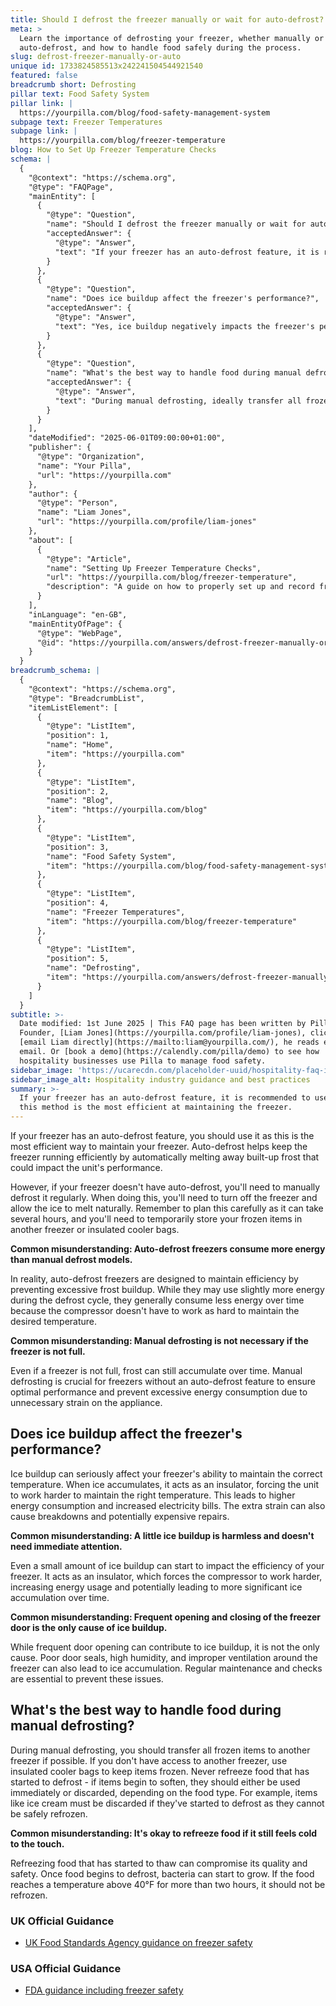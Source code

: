 ```yaml
---
title: Should I defrost the freezer manually or wait for auto-defrost?
meta: >
  Learn the importance of defrosting your freezer, whether manually or using
  auto-defrost, and how to handle food safely during the process.
slug: defrost-freezer-manually-or-auto
unique id: 1733824585513x242241504544921540
featured: false
breadcrumb short: Defrosting
pillar text: Food Safety System
pillar link: |
  https://yourpilla.com/blog/food-safety-management-system
subpage text: Freezer Temperatures
subpage link: |
  https://yourpilla.com/blog/freezer-temperature
blog: How to Set Up Freezer Temperature Checks
schema: |
  {
    "@context": "https://schema.org",
    "@type": "FAQPage",
    "mainEntity": [
      {
        "@type": "Question",
        "name": "Should I defrost the freezer manually or wait for auto-defrost?",
        "acceptedAnswer": {
          "@type": "Answer",
          "text": "If your freezer has an auto-defrost feature, it is recommended to use it as this method is the most efficient at maintaining the freezer. Auto-defrost prevents excessive frost buildup which can impact efficiency. For freezers without this feature, manual defrosting is necessary. Switch off the freezer, allow ice to melt naturally, and ensure your frozen goods are temporarily stored elsewhere during the process."
        }
      },
      {
        "@type": "Question",
        "name": "Does ice buildup affect the freezer's performance?",
        "acceptedAnswer": {
          "@type": "Answer",
          "text": "Yes, ice buildup negatively impacts the freezer's performance by acting as an insulator. This forces the freezer to work harder to maintain the correct temperature, leading to higher energy consumption, increased electricity bills, and possibly expensive repairs."
        }
      },
      {
        "@type": "Question",
        "name": "What's the best way to handle food during manual defrosting?",
        "acceptedAnswer": {
          "@type": "Answer",
          "text": "During manual defrosting, ideally transfer all frozen items to another freezer. If this isn’t possible, use insulated cooler bags to keep items frozen. Never refreeze food that has started to defrost. Items like ice cream should be discarded if they begin to melt."
        }
      }
    ],
    "dateModified": "2025-06-01T09:00:00+01:00",
    "publisher": {
      "@type": "Organization",
      "name": "Your Pilla",
      "url": "https://yourpilla.com"
    },
    "author": {
      "@type": "Person",
      "name": "Liam Jones",
      "url": "https://yourpilla.com/profile/liam-jones"
    },
    "about": [
      {
        "@type": "Article",
        "name": "Setting Up Freezer Temperature Checks",
        "url": "https://yourpilla.com/blog/freezer-temperature",
        "description": "A guide on how to properly set up and record freezer temperatures to ensure optimal freezer operation and safety."
      }
    ],
    "inLanguage": "en-GB",
    "mainEntityOfPage": {
      "@type": "WebPage",
      "@id": "https://yourpilla.com/answers/defrost-freezer-manually-or-auto"
    }
  }
breadcrumb_schema: |
  {
    "@context": "https://schema.org",
    "@type": "BreadcrumbList",
    "itemListElement": [
      {
        "@type": "ListItem",
        "position": 1,
        "name": "Home",
        "item": "https://yourpilla.com"
      },
      {
        "@type": "ListItem",
        "position": 2,
        "name": "Blog",
        "item": "https://yourpilla.com/blog"
      },
      {
        "@type": "ListItem",
        "position": 3,
        "name": "Food Safety System",
        "item": "https://yourpilla.com/blog/food-safety-management-system"
      },
      {
        "@type": "ListItem",
        "position": 4,
        "name": "Freezer Temperatures",
        "item": "https://yourpilla.com/blog/freezer-temperature"
      },
      {
        "@type": "ListItem",
        "position": 5,
        "name": "Defrosting",
        "item": "https://yourpilla.com/answers/defrost-freezer-manually-or-auto"
      }
    ]
  }
subtitle: >-
  Date modified: 1st June 2025 | This FAQ page has been written by Pilla
  Founder, [Liam Jones](https://yourpilla.com/profile/liam-jones), click to
  [email Liam directly](https://mailto:liam@yourpilla.com/), he reads every
  email. Or [book a demo](https://calendly.com/pilla/demo) to see how
  hospitality businesses use Pilla to manage food safety.
sidebar_image: 'https://ucarecdn.com/placeholder-uuid/hospitality-faq-image.jpg'
sidebar_image_alt: Hospitality industry guidance and best practices
summary: >-
  If your freezer has an auto-defrost feature, it is recommended to use it as
  this method is the most efficient at maintaining the freezer.
---
```

If your freezer has an auto-defrost feature, you should use it as this is the most efficient way to maintain your freezer. Auto-defrost helps keep the freezer running efficiently by automatically melting away built-up frost that could impact the unit's performance.

However, if your freezer doesn't have auto-defrost, you'll need to manually defrost it regularly. When doing this, you'll need to turn off the freezer and allow the ice to melt naturally. Remember to plan this carefully as it can take several hours, and you'll need to temporarily store your frozen items in another freezer or insulated cooler bags.

**Common misunderstanding: Auto-defrost freezers consume more energy than manual defrost models.**

In reality, auto-defrost freezers are designed to maintain efficiency by preventing excessive frost buildup. While they may use slightly more energy during the defrost cycle, they generally consume less energy over time because the compressor doesn't have to work as hard to maintain the desired temperature.

**Common misunderstanding: Manual defrosting is not necessary if the freezer is not full.**

Even if a freezer is not full, frost can still accumulate over time. Manual defrosting is crucial for freezers without an auto-defrost feature to ensure optimal performance and prevent excessive energy consumption due to unnecessary strain on the appliance.

## Does ice buildup affect the freezer's performance?

Ice buildup can seriously affect your freezer's ability to maintain the correct temperature. When ice accumulates, it acts as an insulator, forcing the unit to work harder to maintain the right temperature. This leads to higher energy consumption and increased electricity bills. The extra strain can also cause breakdowns and potentially expensive repairs.

**Common misunderstanding: A little ice buildup is harmless and doesn't need immediate attention.**

Even a small amount of ice buildup can start to impact the efficiency of your freezer. It acts as an insulator, which forces the compressor to work harder, increasing energy usage and potentially leading to more significant ice accumulation over time.

**Common misunderstanding: Frequent opening and closing of the freezer door is the only cause of ice buildup.**

While frequent door opening can contribute to ice buildup, it is not the only cause. Poor door seals, high humidity, and improper ventilation around the freezer can also lead to ice accumulation. Regular maintenance and checks are essential to prevent these issues.

## What's the best way to handle food during manual defrosting?

During manual defrosting, you should transfer all frozen items to another freezer if possible. If you don't have access to another freezer, use insulated cooler bags to keep items frozen. Never refreeze food that has started to defrost - if items begin to soften, they should either be used immediately or discarded, depending on the food type. For example, items like ice cream must be discarded if they've started to defrost as they cannot be safely refrozen.

**Common misunderstanding: It's okay to refreeze food if it still feels cold to the touch.**

Refreezing food that has started to thaw can compromise its quality and safety. Once food begins to defrost, bacteria can start to grow. If the food reaches a temperature above 40°F for more than two hours, it should not be refrozen.

### UK Official Guidance

-   [UK Food Standards Agency guidance on freezer safety](https://www.food.gov.uk/safety-hygiene/how-to-chill-freeze-and-defrost-food-safely)

### USA Official Guidance

-   [FDA guidance including freezer safety](https://www.fda.gov/consumers/consumer-updates/are-you-storing-food-safely)

